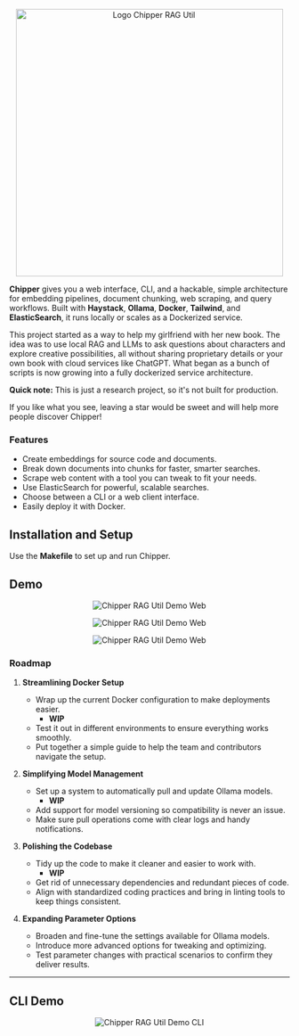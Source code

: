<p align="center"><img src="https://raw.githubusercontent.com/TilmanGriesel/chipper/refs/heads/main/docs/public/assets/banner_chipper.png" width="480" alt="Logo Chipper RAG Util"/></p>

**Chipper** gives you a web interface, CLI, and a hackable, simple architecture for embedding pipelines, document chunking, web scraping, and query workflows. Built with **Haystack**, **Ollama**, **Docker**, **Tailwind**, and **ElasticSearch**, it runs locally or scales as a Dockerized service.

This project started as a way to help my girlfriend with her new book. The idea was to use local RAG and LLMs to ask questions about characters and explore creative possibilities, all without sharing proprietary details or your own book with cloud services like ChatGPT. What began as a bunch of scripts is now growing into a fully dockerized service architecture.

**Quick note:** This is just a research project, so it's not built for production.

If you like what you see, leaving a star would be sweet and will help more people discover Chipper!

### Features

- Create embeddings for source code and documents.
- Break down documents into chunks for faster, smarter searches.
- Scrape web content with a tool you can tweak to fit your needs.
- Use ElasticSearch for powerful, scalable searches.
- Choose between a CLI or a web client interface.
- Easily deploy it with Docker.

## Installation and Setup

Use the **Makefile** to set up and run Chipper.

## Demo

<p align="center"><img src="https://raw.githubusercontent.com/TilmanGriesel/chipper/refs/heads/main/docs/public/assets/demo_01.png"alt="Chipper RAG Util Demo Web"/></p>
<p align="center"><img src="https://raw.githubusercontent.com/TilmanGriesel/chipper/refs/heads/main/docs/public/assets/demo_02.png"alt="Chipper RAG Util Demo Web"/></p>
<p align="center"><img src="https://raw.githubusercontent.com/TilmanGriesel/chipper/refs/heads/main/docs/public/assets/demo_03.png"alt="Chipper RAG Util Demo Web"/></p>

### Roadmap

1. **Streamlining Docker Setup**

   - Wrap up the current Docker configuration to make deployments easier.
     - **WIP**
   - Test it out in different environments to ensure everything works smoothly.
   - Put together a simple guide to help the team and contributors navigate the setup.

2. **Simplifying Model Management**

   - Set up a system to automatically pull and update Ollama models.
     - **WIP**
   - Add support for model versioning so compatibility is never an issue.
   - Make sure pull operations come with clear logs and handy notifications.

3. **Polishing the Codebase**

   - Tidy up the code to make it cleaner and easier to work with.
     - **WIP**
   - Get rid of unnecessary dependencies and redundant pieces of code.
   - Align with standardized coding practices and bring in linting tools to keep things consistent.

4. **Expanding Parameter Options**
   - Broaden and fine-tune the settings available for Ollama models.
   - Introduce more advanced options for tweaking and optimizing.
   - Test parameter changes with practical scenarios to confirm they deliver results.

---

## CLI Demo

<p align="center"><img src="https://raw.githubusercontent.com/TilmanGriesel/chipper/refs/heads/main/docs/public/assets/demo_cli_01.gif"alt="Chipper RAG Util Demo CLI"/></p>
